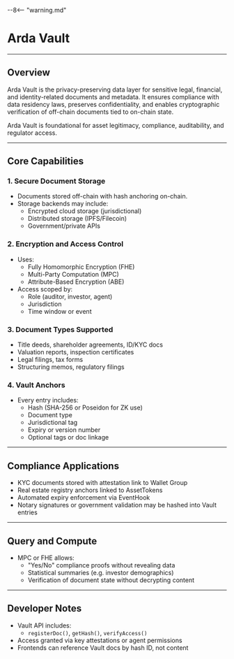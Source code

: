 --8<-- "warning.md"

# Arda Vault

---

## Overview

Arda Vault is the privacy-preserving data layer for sensitive legal, financial, and identity-related documents and metadata. It ensures compliance with data residency laws, preserves confidentiality, and enables cryptographic verification of off-chain documents tied to on-chain state.

Arda Vault is foundational for asset legitimacy, compliance, auditability, and regulator access.

---

## Core Capabilities

### 1. **Secure Document Storage**

- Documents stored off-chain with hash anchoring on-chain.
- Storage backends may include:
    - Encrypted cloud storage (jurisdictional)
    - Distributed storage (IPFS/Filecoin)
    - Government/private APIs

### 2. **Encryption and Access Control**

- Uses:
    - Fully Homomorphic Encryption (FHE)
    - Multi-Party Computation (MPC)
    - Attribute-Based Encryption (ABE)
- Access scoped by:
    - Role (auditor, investor, agent)
    - Jurisdiction
    - Time window or event

### 3. **Document Types Supported**

- Title deeds, shareholder agreements, ID/KYC docs
- Valuation reports, inspection certificates
- Legal filings, tax forms
- Structuring memos, regulatory filings

### 4. **Vault Anchors**

- Every entry includes:
    - Hash (SHA-256 or Poseidon for ZK use)
    - Document type
    - Jurisdictional tag
    - Expiry or version number
    - Optional tags or doc linkage

---

## Compliance Applications

- KYC documents stored with attestation link to Wallet Group
- Real estate registry anchors linked to AssetTokens
- Automated expiry enforcement via EventHook
- Notary signatures or government validation may be hashed into Vault entries

---

## Query and Compute

- MPC or FHE allows:
    - "Yes/No" compliance proofs without revealing data
    - Statistical summaries (e.g. investor demographics)
    - Verification of document state without decrypting content

---

## Developer Notes

- Vault API includes:
    - `registerDoc()`, `getHash()`, `verifyAccess()`
- Access granted via key attestations or agent permissions
- Frontends can reference Vault docs by hash ID, not content
